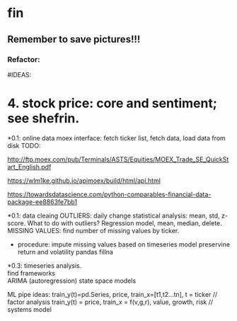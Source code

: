 # fin
## Remember to save pictures!!!
### Refactor:

#IDEAS:
# 4. stock price: core and sentiment; see shefrin.

*0.1: online data 
moex interface: fetch ticker list, fetch data, load data from disk
TODO:

http://ftp.moex.com/pub/Terminals/ASTS/Equities/MOEX_Trade_SE_QuickStart_English.pdf

https://wlm1ke.github.io/apimoex/build/html/api.html

https://towardsdatascience.com/python-comparables-financial-data-package-ee8863fe7bb1

*0.1: data cleaing
OUTLIERS:
daily change statistical analysis: mean, std, z-score. 
What to do with outliers? Regression model, mean, median, delete.
MISSING VALUES:
find number of missing values by ticker.
* procedure: impute missing values based on timeseries model preservine return and volatility
pandas fillna

*0.3: timeseries analysis.   
find frameworks  
ARIMA  (autoregression)
state space models  


ML pipe ideas:
train_y(t)=pd.Series, price, train_x=[t1,t2...tn], t = ticker // factor analysis
train_y(t) = price, train_x = f(v,g,r), value, growth, risk  // systems model
